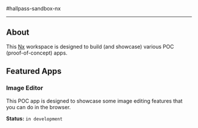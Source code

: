 #hallpass-sandbox-nx

---

## About

This [Nx](https://nx.dev) workspace is designed to build (and showcase) various POC (proof-of-concept) apps.  

## Featured Apps

### Image Editor

This POC app is designed to showcase some image editing features that you can do in the browser.

**Status:** `in development`

